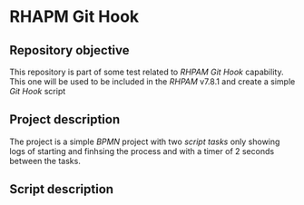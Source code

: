 RHAPM Git Hook
=======================

## Repository objective

This repository is part of some test related to *RHPAM* *Git Hook* capability. This one will be used to be included in the *RHPAM* v7.8.1 and create a simple *Git Hook* script

## Project description

The project is a simple *BPMN* project with two *script tasks* only showing logs of starting and finhsing the process and with a timer of 2 seconds between the tasks.

## Script description